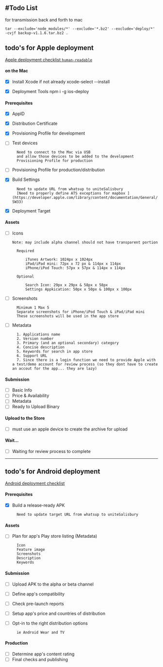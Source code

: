 #Todo List
---

for transmission back and forth to mac
```
tar --exclude='node_modules/*' --exclude='*.bz2' --exclude='deploy/*' -cvjf backup-v1.1.6.tar.bz2 .
```

## todo's for Apple deployment

[Apple deployment checklist `human-readable`](https://code.tutsplus.com/tutorials/how-to-submit-an-ios-app-to-the-app-store--mobile-16812)

#### on the Mac
- [x] Install Xcode if not already     xcode-select --install

- [x] Deployment Tools                 npm i -g ios-deploy

#### Prerequisites
- [x] AppID

- [x] Distribution Certificate

- [x] Provisioning Profile for development

- [ ] Test devices

        Need to connect to the Mac via USB
        and allow those devices to be added to the development
        Provisioning Profile for production

- [ ] Provisioning Profile for production/distribution

- [x] Build Settings

        Need to update URL from whatsup to uniteSalisbury
        [Need to properly define ATS exceptions for mapbox ](https://developer.apple.com/library/content/documentation/General/Reference/InfoPlistKeyReference/Articles/CocoaKeys.html#//apple_ref/doc/uid/TP40009251-SW33)

- [x] Deployment Target


#### Assets
- [ ] Icons

    `Note: may include alpha channel should not have transparent portion`

        Required

            iTunes Artwork: 1024px x 1024px
            iPad/iPad mini: 72px x 72 px & 114px x 114px
            iPhone/iPod Touch: 57px x 57px & 114px x 114px

        Optional

            Search Icon: 29px x 29px & 58px x 58px
            Settings Appkication: 50px x 50px & 100px x 100px

- [ ] Screenshots

        Minimum 1 Max 5
        Separate screenshots for iPhone/iPod Touch & iPad/iPad mini
        These screenshots will be used in the app store

- [ ] Metadata

        1. Applications name
        2. Version number
        3. Primary (and an optional secondary) category
        4. Concise description
        5. Keywords for search in app store
        6. Support URL
        7. Since there is a login function we need to provide Apple with a test/demo account for review process (so they dont have to create an accout for the app... they are lazy)

#### Submission
- [ ] Basic Info
- [ ] Price & Availability
- [ ] Metadata
- [ ] Ready to Upload Binary

#### Upload to the Store
- [ ] must use an apple device to create the archive for upload

#### Wait...
- [ ] Waiting for review process to complete

---
## todo's for Android deployment

[Android deployment checklist](https://developer.android.com/distribute/best-practices/launch/launch-checklist.html)

#### Prerequisites
- [x] Build a release-ready APK

        Need to update target URL from whatsup to uniteSalisbury

#### Assets
- [ ] Plan for app's Play store listing (Metadata)

        Icon
        Feature image
        Screenshots
        Description
        Keywords

#### Submission
- [ ] Upload APK to the alpha or beta channel
- [ ] Define app's compatibility
- [ ] Check pre-launch reports
- [ ] Setup app's price and countries of distribution
- [ ] Opt-in to the right distribution options

        ie Android Wear and TV

#### Production
- [ ] Determine app's content rating
- [ ] Final checks and publishing
